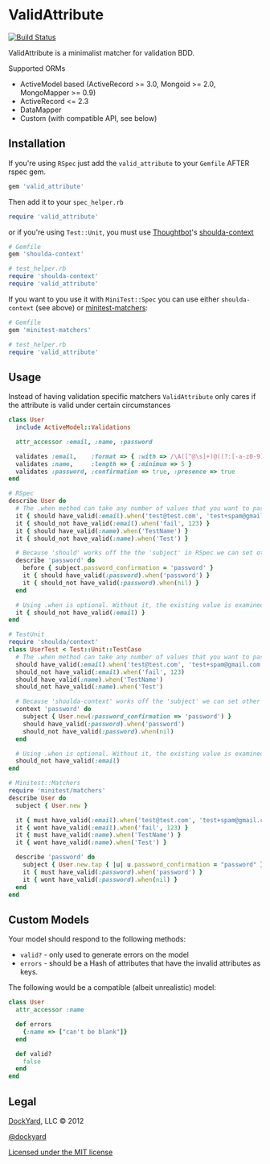 # ValidAttribute #

[![Build Status](http://travis-ci.org/bcardarella/valid_attribute.png)](http://travis-ci.org/bcardarella/valid_attribute)

ValidAttribute is a minimalist matcher for validation BDD.

Supported ORMs

* ActiveModel based (ActiveRecord >= 3.0, Mongoid >= 2.0, MongoMapper >= 0.9)
* ActiveRecord <= 2.3
* DataMapper
* Custom (with compatible API, see below)

## Installation ##

If you're using `RSpec` just add the `valid_attribute` to your `Gemfile` AFTER rspec gem.

```ruby
gem 'valid_attribute'
```

Then add it to your `spec_helper.rb`

```ruby
require 'valid_attribute'
```

or if you're using `Test::Unit`, you must use [Thoughtbot](http://thoughtbot.com)'s [shoulda-context](https://github.com/thoughtbot/shoulda-context)

```ruby
# Gemfile
gem 'shoulda-context'

# test_helper.rb
require 'shoulda-context'
require 'valid_attribute'
```

If you want to you use it with `MiniTest::Spec` you can use either `shoulda-context` (see above) or [minitest-matchers](https://github.com/zenspider/minitest-matchers):

```ruby
# Gemfile
gem 'minitest-matchers'

# test_helper.rb
require 'valid_attribute'
```

## Usage ##

Instead of having validation specific matchers `ValidAttribute` only cares if the attribute is valid under certain circumstances

```ruby
class User
  include ActiveModel::Validations

  attr_accessor :email, :name, :password

  validates :email,    :format => { :with => /\A([^@\s]+)@((?:[-a-z0-9]+\.)+[a-z]{2,})\Z/i }
  validates :name,     :length => { :minimum => 5 }
  validates :password, :confirmation => true, :presence => true
end

# RSpec
describe User do
  # The .when method can take any number of values that you want to pass
  it { should have_valid(:email).when('test@test.com', 'test+spam@gmail.com') }
  it { should_not have_valid(:email).when('fail', 123) }
  it { should have_valid(:name).when('TestName') }
  it { should_not have_valid(:name).when('Test') }

  # Because 'should' works off the the 'subject' in RSpec we can set other values if necessary for a given validation test
  describe 'password' do
    before { subject.password_confirmation = 'password' }
    it { should have_valid(:password).when('password') }
    it { should_not have_valid(:password).when(nil) }
  end

  # Using .when is optional. Without it, the existing value is examined.
  it { should_not have_valid(:email) }
end

# TestUnit
require 'shoulda/context'
class UserTest < Test::Unit::TestCase
  # The .when method can take any number of values that you want to pass
  should have_valid(:email).when('test@test.com', 'test+spam@gmail.com')
  should_not have_valid(:email).when('fail', 123)
  should have_valid(:name).when('TestName')
  should_not have_valid(:name).when('Test')

  # Because 'shoulda-context' works off the 'subject' we can set other values if necessary for a given validation test
  context 'password' do
    subject { User.new(:password_confirmation => 'password') }
    should have_valid(:password).when('password')
    should_not have_valid(:password).when(nil)
  end

  # Using .when is optional. Without it, the existing value is examined.
  should_not have_valid(:email)
end

# Minitest::Matchers
require 'minitest/matchers'
describe User do
  subject { User.new }

  it { must have_valid(:email).when('test@test.com', 'test+spam@gmail.com') }
  it { wont have_valid(:email).when('fail', 123) }
  it { must have_valid(:name).when('TestName') }
  it { wont have_valid(:name).when('Test') }

  describe 'password' do
    subject { User.new.tap { |u| u.password_confirmation = "password" } }
    it { must have_valid(:password).when('password') }
    it { wont have_valid(:password).when(nil) }
  end
end
```

## Custom Models ##

Your model should respond to the following methods:

* `valid?` - only used to generate errors on the model
* `errors` - should be a Hash of attributes that have the invalid attributes as keys.

The following would be a compatible (albeit unrealistic) model:

```ruby
class User
  attr_accessor :name

  def errors
    {:name => ["can't be blank"]}
  end

  def valid?
    false
  end
end
```

## Legal ##

[DockYard](http://dockyard.com), LLC &copy; 2012

[@dockyard](http://twitter.com/dockyard)

[Licensed under the MIT license](http://www.opensource.org/licenses/mit-license.php)
